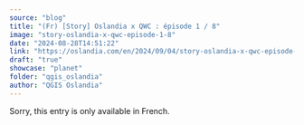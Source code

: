 ```yaml
---
source: "blog"
title: "(Fr) [Story] Oslandia x QWC : épisode 1 / 8"
image: "story-oslandia-x-qwc-episode-1-8"
date: "2024-08-28T14:51:22"
link: "https://oslandia.com/en/2024/09/04/story-oslandia-x-qwc-episode-1-8/"
draft: "true"
showcase: "planet"
folder: "qgis_oslandia"
author: "QGIS Oslandia"
---
```


Sorry, this entry is only available in French.
